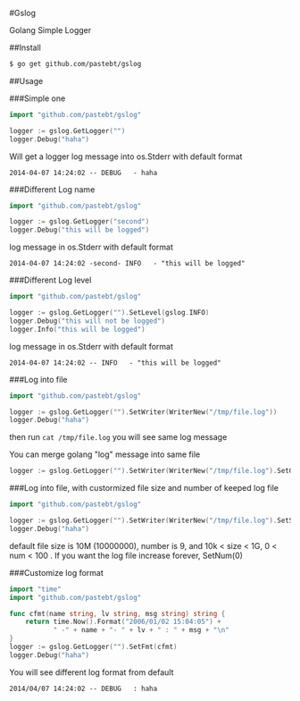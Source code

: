 #Gslog

Golang Simple Logger

##Install

```bash
$ go get github.com/pastebt/gslog
```

##Usage

###Simple one

```go
import "github.com/pastebt/gslog"

logger := gslog.GetLogger("")
logger.Debug("haha")
```
Will get a logger log message into os.Stderr with default format
```
2014-04-07 14:24:02 -- DEBUG   - haha
```

###Different Log name
```go
import "github.com/pastebt/gslog"

logger := gslog.GetLogger("second")
logger.Debug("this will be logged")
```
log message in os.Stderr with default format
```
2014-04-07 14:24:02 -second- INFO   - "this will be logged"
```

###Different Log level
```go
import "github.com/pastebt/gslog"

logger := gslog.GetLogger("").SetLevel(gslog.INFO)
logger.Debug("this will not be logged")
logger.Info("this will be logged")
```
log message in os.Stderr with default format
```
2014-04-07 14:24:02 -- INFO   - "this will be logged"
```

###Log into file
```go
import "github.com/pastebt/gslog"

logger := gslog.GetLogger("").SetWriter(WriterNew("/tmp/file.log"))
logger.Debug("haha")
```
then run ```cat /tmp/file.log``` you will see same log message

You can merge golang "log" message into same file
```go
logger := gslog.GetLogger("").SetWriter(WriterNew("/tmp/file.log").SetGo())
```

###Log into file, with custormized file size and number of keeped log file
```go
import "github.com/pastebt/gslog"

logger := gslog.GetLogger("").SetWriter(WriterNew("/tmp/file.log").SetSize(1000000).SetNum(5))
logger.Debug("haha")
```
default file size is 10M (10000000), number is 9, and 10k < size < 1G, 0 < num < 100 .
If you want the log file increase forever, SetNum(0)

###Customize log format
```go
import "time"
import "github.com/pastebt/gslog"

func cfmt(name string, lv string, msg string) string {
    return time.Now().Format("2006/01/02 15:04:05") +
           " -" + name + "- " + lv + " : " + msg + "\n"
}
logger := gslog.GetLogger("").SetFmt(cfmt)
logger.Debug("haha")
```
You will see different log format from default
```
2014/04/07 14:24:02 -- DEBUG   : haha
```

